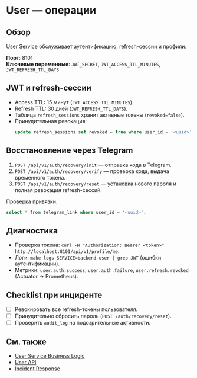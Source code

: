 # User — операции

## Обзор

User Service обслуживает аутентификацию, refresh-сессии и профили.

**Порт**: 8101  
**Ключевые переменные**: `JWT_SECRET`, `JWT_ACCESS_TTL_MINUTES`, `JWT_REFRESH_TTL_DAYS`

## JWT и refresh-сессии

- Access TTL: 15 минут (`JWT_ACCESS_TTL_MINUTES`).
- Refresh TTL: 30 дней (`JWT_REFRESH_TTL_DAYS`).
- Таблица `refresh_sessions` хранит активные токены (`revoked=false`).
- Принудительная ревокация:
  ```sql
  update refresh_sessions set revoked = true where user_id = '<uuid>';
  ```

## Восстановление через Telegram

1. `POST /api/v1/auth/recovery/init` — отправка кода в Telegram.
2. `POST /api/v1/auth/recovery/verify` — проверка кода, выдача временного токена.
3. `POST /api/v1/auth/recovery/reset` — установка нового пароля и полная ревокация refresh-сессий.

Проверка привязки:
```sql
select * from telegram_link where user_id = '<uuid>';
```

## Диагностика

- Проверка токена: `curl -H "Authorization: Bearer <token>" http://localhost:8101/api/v1/profile/me`.
- Логи: `make logs SERVICE=backend-user | grep JWT` (ошибки аутентификации).
- Метрики: `user.auth.success`, `user.auth.failure`, `user.refresh.revoked` (Actuator -> Prometheus).

## Checklist при инциденте

- [ ] Ревокировать все refresh-токены пользователя.
- [ ] Принудительно сбросить пароль (`POST /auth/recovery/reset`).
- [ ] Проверить `audit_log` на подозрительные активности.

## См. также

- [User Service Business Logic](business-logic.md)
- [User API](api.md)
- [Incident Response](../../operations/runbooks/incident-response.md)
